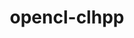---
title: "opencl-clhpp"
layout: cache
categories: [package, develop]
meta: {"compilers": ["gcc@11.4.0"], "num_specs": 3, "num_specs_by_stack": {"e4s": 3, "root": 3}, "oss": ["ubuntu22.04"], "platforms": ["linux"], "stacks": ["e4s", "root"], "targets": ["x86_64_v3"], "versions": ["2.0.16"]}
spec_details: [{"compiler": "gcc@11.4.0", "hash": "gthencvc7uztzkwwz2ip5nz6qdadb5j6", "os": "ubuntu22.04", "platform": "linux", "size": "-", "stacks": ["e4s", "root"], "target": "x86_64_v3", "variants": ["build_system=cmake", "build_type=Release", "generator=make", "~ipo"], "versions": ["2.0.16"]}, {"compiler": "gcc@11.4.0", "hash": "kixebmwydbpe2ot3gjbwgeluo3llgdei", "os": "ubuntu22.04", "platform": "linux", "size": "-", "stacks": ["e4s", "root"], "target": "x86_64_v3", "variants": ["build_system=cmake", "build_type=Release", "generator=make", "~ipo"], "versions": ["2.0.16"]}, {"compiler": "gcc@11.4.0", "hash": "mtcgja7eyo7ycdsou23h6ojzn3mz54v2", "os": "ubuntu22.04", "platform": "linux", "size": "-", "stacks": ["e4s", "root"], "target": "x86_64_v3", "variants": ["build_system=cmake", "build_type=Release", "generator=make", "~ipo"], "versions": ["2.0.16"]}]
---